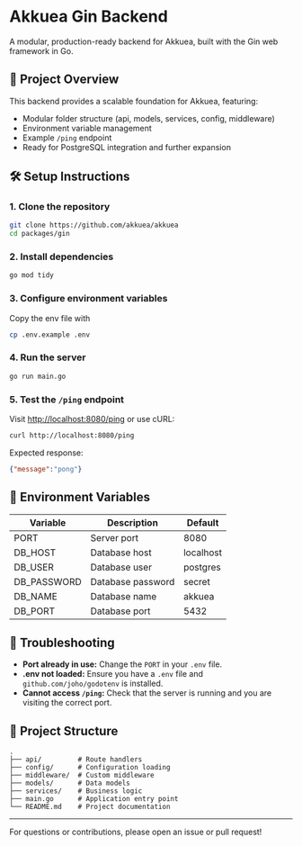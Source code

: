 # Akkuea Gin Backend

A modular, production-ready backend for Akkuea, built with the Gin web framework in Go.

## 🚀 Project Overview
This backend provides a scalable foundation for Akkuea, featuring:
- Modular folder structure (api, models, services, config, middleware)
- Environment variable management
- Example `/ping` endpoint
- Ready for PostgreSQL integration and further expansion

## 🛠️ Setup Instructions

### 1. Clone the repository
```sh
git clone https://github.com/akkuea/akkuea
cd packages/gin
```

### 2. Install dependencies
```sh
go mod tidy
```

### 3. Configure environment variables
Copy the env file with 
```sh
cp .env.example .env
```

### 4. Run the server
```sh
go run main.go
```

### 5. Test the `/ping` endpoint
Visit [http://localhost:8080/ping](http://localhost:8080/ping) or use cURL:
```sh
curl http://localhost:8080/ping
```
Expected response:
```json
{"message":"pong"}
```

## 🌱 Environment Variables
| Variable      | Description                | Default   |
|--------------|----------------------------|-----------|
| PORT         | Server port                | 8080      |
| DB_HOST      | Database host              | localhost |
| DB_USER      | Database user              | postgres  |
| DB_PASSWORD  | Database password          | secret    |
| DB_NAME      | Database name              | akkuea    |
| DB_PORT      | Database port              | 5432      |

## 🐞 Troubleshooting
- **Port already in use:** Change the `PORT` in your `.env` file.
- **.env not loaded:** Ensure you have a `.env` file and `github.com/joho/godotenv` is installed.
- **Cannot access `/ping`:** Check that the server is running and you are visiting the correct port.

## 📁 Project Structure
```
.
├── api/         # Route handlers
├── config/      # Configuration loading
├── middleware/  # Custom middleware
├── models/      # Data models
├── services/    # Business logic
├── main.go      # Application entry point
└── README.md    # Project documentation
```

---

For questions or contributions, please open an issue or pull request! 